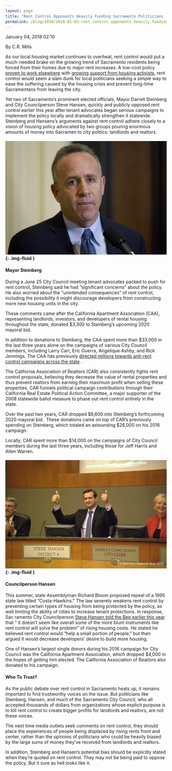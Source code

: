 ```yaml
---
layout: page
title: "Rent Control Opponents Heavily Funding Sacramento Politicians - Democratic Socialists of America, Sacramento"
permalink: /blog/2018/2018-01-03-rent_control_opponents_heavily_funding_sacramento_politicians/
---
```

January 04, 2018 02:10

By C.R. Mills

As our local housing market continues to overheat, rent control would put a much-needed brake on the growing trend of Sacramento residents being forced from their homes due to major rent increases. A low-cost policy [<span style="font-weight: 400;">proven to work elsewhere</span>](http://www.urbandisplacement.org/blog/rent-control-key-neighborhood-stabilization) with [<span style="font-weight: 400;">growing support from housing activists</span>](https://www.newsreview.com/sacramento/renters-strike-back-statewide-nonprofit/content?oid=23946770), rent control would seem a slam dunk for local politicians seeking a simple way to ease the suffering caused by the housing crisis and prevent long-time Sacramentans from leaving the city.

Yet two of Sacramento’s prominent elected officials, Mayor Darrell Steinberg and City Councilperson Steve Hansen, quickly and publicly opposed rent control earlier this year after tenant advocates began serious campaigns to implement the policy locally and dramatically strengthen it statewide. Steinberg and Hansens’s arguments against rent control adhere closely to a vision of housing policy advocated by two groups pouring enormous amounts of money into Sacramen to city politics: landlords and realtors.

#### ![](/assets/images/sacramentodsa_pages_176_attachments_original_1515031224_steinberg.jpg){: .img-fluid }

#### Mayor Steinberg

During a June 25 City Council meeting tenant advocates packed to push for rent control, Steinberg said he had “significant concerns” about the policy. He also worried about the “unintended consequences” of rent control, including the possibility it might discourage developers from constructing more new housing units in the city.

These comments came after the California Apartment Association (CAA), representing landlords, investors, and developers of rental housing throughout the state, donated $3,300 to Steinberg’s upcoming 2020 mayoral bid.

In addition to donations to Steinberg, the CAA spent more than $33,000 in the last three years alone on the campaigns of various City Council members, including Larry Carr, Eric Guerra, Angelique Ashby, and Rick Jennings. The CAA has previously [<span style="font-weight: 400;">directed millions towards anti-rent control campaigns across the state</span>](http://www.sacbee.com/news/politics-government/capitol-alert/article164993697.html) .

The California Association of Realtors (CAR) also consistently fights rent control proposals, believing they decrease the value of rental properties and thus prevent realtors from earning their maximum profit when selling these properties. CAR funnels political campaign contributions through their California Real Estate Political Action Committee, a major supporter of the 2008 statewide ballot measure to phase out rent control entirely in the state.

Over the past two years, CAR dropped $6,600 into Steinberg’s forthcoming 2020 mayoral bid.  These donations came on top of CAR’s previously spending on Steinberg, which totaled an astounding $26,000 on his 2016 campaign.

Locally, CAR spent more than $14,000 on the campaigns of City Council members during the last three years, including those for Jeff Harris and Allen Warren.

#### ![](/assets/images/sacramentodsa_pages_176_attachments_original_1515031225_80cdc-hansen5.jpg){: .img-fluid }

#### Councilperson Hansen

This summer, state Assemblyman Richard Bloom proposed repeal of a 1995 state law titled “Costa-Hawkins.” The law severely weakens rent control by preventing certain types of housing from being protected by the policy, as well limiting the ability of cities to increase tenant protections. In response, Sac ramento City Councilperson [<span style="font-weight: 400;">Steve Hansen told the Bee earlier this year</span>](http://www.sacbee.com/news/business/real-estate-news/article142079274.html) that “ it doesn’t seem like overall some of the more blunt instruments like rent control will solve the problem” of rising housing costs. He stated he believed rent control would “help a small portion of people,” but then argued it would decrease developers’ desire to build more housing.

One of Hansen’s largest single donors during his 2016 campaign for City Council was the California Apartment Association, which dropped $4,000 in the hopes of getting him elected. The California Association of Realtors also donated to his campaign.

#### Who To Trust?

As the public debate over rent control in Sacramento heats up, it remains important to find trustworthy voices on the issue. But politicians like Steinberg, Hansen, and much of the Sacramento City Council, who all accepted thousands of dollars from organizations whose explicit purpose is to kill rent control to create bigger profits for landlords and realtors, are not these voices.

The next time media outlets seek comments on rent control, they should place the experiences of people being displaced by rising rents front and center, rather than the opinions of politicians who could be heavily biased by the large sums of money they’ve received from landlords and realtors.

In addition, Steinberg and Hansen’s potential bias should be explicitly stated when they’re quoted on rent control. They may not be being paid to oppose the policy. But it sure as hell looks like it.
